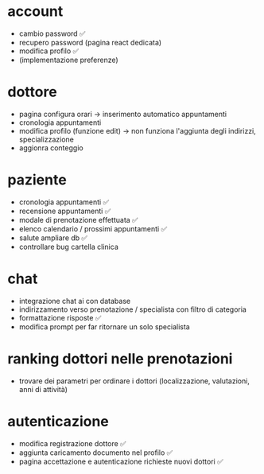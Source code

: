 # account
- cambio password                                                ✅
- recupero password (pagina react dedicata)
- modifica profilo                                               ✅
- (implementazione preferenze)

# dottore
- pagina configura orari -> inserimento automatico appuntamenti
- cronologia appuntamenti
- modifica profilo (funzione edit) -> non funziona l'aggiunta degli indirizzi, specializzazione
- aggionra conteggio 

# paziente
- cronologia appuntamenti                                        ✅                                                  
- recensione appuntamenti                                        ✅
- modale di prenotazione effettuata                              ✅
- elenco calendario / prossimi appuntamenti                      ✅
- salute ampliare db                                             ✅
- controllare bug cartella clinica

# chat
- integrazione chat ai con database
- indirizzamento verso prenotazione / specialista con filtro di categoria
- formattazione risposte                                        ✅
- modifica prompt per far ritornare un solo specialista

# ranking dottori nelle prenotazioni
- trovare dei parametri per ordinare i dottori (localizzazione, valutazioni, anni di attività)

# autenticazione
- modifica registrazione dottore                                              ✅
- aggiunta caricamento documento nel profilo                                  ✅
- pagina accettazione e autenticazione richieste nuovi dottori                ✅


